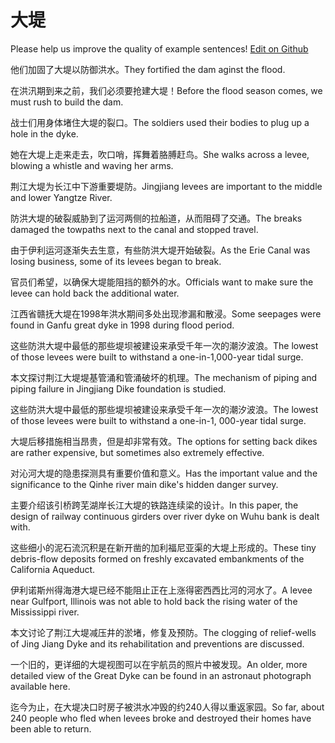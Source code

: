# 大堤

Please help us improve the quality of example sentences! [Edit on Github](https://github.com/jiyushe/jiyu-example-sentence-source/blob/main/chinese/dadi_1.md)

<p><span class="chinese">他们加固了大堤以防御洪水。</span><span class="english">They fortified the dam aginst the flood.</span></p>

<p><span class="chinese">在洪汛期到来之前，我们必须要抢建大堤！</span><span class="english">Before the flood season comes, we must rush to build the dam.</span></p>

<p><span class="chinese">战士们用身体堵住大堤的裂口。</span><span class="english">The soldiers used their bodies to plug up a hole in the dyke.</span></p>

<p><span class="chinese">她在大堤上走来走去，吹口哨，挥舞着胳膊赶鸟。</span><span class="english">She walks across a levee, blowing a whistle and waving her arms.</span></p>

<p><span class="chinese">荆江大堤为长江中下游重要堤防。</span><span class="english">Jingjiang levees are important to the middle and lower Yangtze River.</span></p>

<p><span class="chinese">防洪大堤的破裂威胁到了运河两侧的拉船道，从而阻碍了交通。</span><span class="english">The breaks damaged the towpaths next to the canal and stopped travel.</span></p>

<p><span class="chinese">由于伊利运河逐渐失去生意，有些防洪大堤开始破裂。</span><span class="english">As the Erie Canal was losing business, some of its levees began to break.</span></p>

<p><span class="chinese">官员们希望，以确保大堤能阻挡的额外的水。</span><span class="english">Officials want to make sure the levee can hold back the additional water.</span></p>

<p><span class="chinese">江西省赣抚大堤在1998年洪水期间多处出现渗漏和散浸。</span><span class="english">Some seepages were found in Ganfu great dyke in 1998 during flood period.</span></p>

<p><span class="chinese">这些防洪大堤中最低的那些堤坝被建设来承受千年一次的潮汐波浪。</span><span class="english">The lowest of those levees were built to withstand a one-in-1,000-year tidal surge.</span></p>

<p><span class="chinese">本文探讨荆江大堤堤基管涌和管涌破坏的机理。</span><span class="english">The mechanism of piping and piping failure in Jingjiang Dike foundation is studied.</span></p>

<p><span class="chinese">这些防洪大堤中最低的那些堤坝被建设来承受千年一次的潮汐波浪。</span><span class="english">The lowest of those levees were built to withstand a one-in-1, 000-year tidal surge.</span></p>

<p><span class="chinese">大堤后移措施相当昂贵，但是却非常有效。</span><span class="english">The options for setting back dikes are rather expensive, but sometimes also extremely effective.</span></p>

<p><span class="chinese">对沁河大堤的隐患探测具有重要价值和意义。</span><span class="english">Has the important value and the significance to the Qinhe river main dike's hidden danger survey.</span></p>

<p><span class="chinese">主要介绍该引桥跨芜湖岸长江大堤的铁路连续梁的设计。</span><span class="english">In this paper, the design of railway continuous girders over river dyke on Wuhu bank is dealt with.</span></p>

<p><span class="chinese">这些细小的泥石流沉积是在新开凿的加利福尼亚渠的大堤上形成的。</span><span class="english">These tiny debris-flow deposits formed on freshly excavated embankments of the California Aqueduct.</span></p>

<p><span class="chinese">伊利诺斯州得海港大堤已经不能阻止正在上涨得密西西比河的河水了。</span><span class="english">A levee near Gulfport, Illinois was not able to hold back the rising water of the Mississippi river.</span></p>

<p><span class="chinese">本文讨论了荆江大堤减压井的淤堵，修复及预防。</span><span class="english">The clogging of relief-wells of Jing Jiang Dyke and its rehabilitation and preventions are discussed.</span></p>

<p><span class="chinese">一个旧的，更详细的大堤视图可以在宇航员的照片中被发现。</span><span class="english">An older, more detailed view of the Great Dyke can be found in an astronaut photograph available here.</span></p>

<p><span class="chinese">迄今为止，在大堤决口时房子被洪水冲毁的约240人得以重返家园。</span><span class="english">So far, about 240 people who fled when levees broke and destroyed their homes have been able to return.</span></p>

